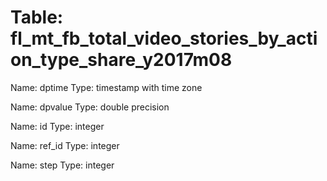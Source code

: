 Table: fl_mt_fb_total_video_stories_by_action_type_share_y2017m08
=================================================================

Name: dptime
Type: timestamp with time zone

Name: dpvalue
Type: double precision

Name: id
Type: integer

Name: ref_id
Type: integer

Name: step
Type: integer

